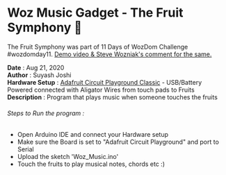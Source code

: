 # Woz Music Gadget - The Fruit Symphony 🎵
The Fruit Symphony was part of 11 Days of WozDom Challenge #wozdomday11. 
[Demo video & Steve Wozniak's comment for the same.](https://www.instagram.com/tv/CELqoeCBZvr/?utm_source=ig_web_copy_link)

**Date** : Aug 21, 2020 <br />
**Author** : Suyash Joshi <br />
**Hardware Setup** : [Adafruit Circuit Playground Classic](https://www.adafruit.com/product/3000) - USB/Battery Powered connected with Aligator Wires from touch pads to Fruits <br />
**Description** : Program that plays music when someone touches the fruits <br />

###### Steps to Run the program :

- Open Arduino IDE and connect your Hardware setup
- Make sure the Board is set to "Adafruit Circuit Playground" and port to Serial
- Upload the sketch 'Woz_Music.ino'
- Touch the fruits to play musical notes, chords etc :)


